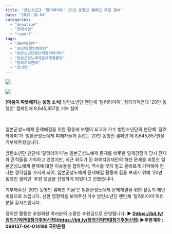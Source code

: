 ```yaml
---
title: "방탄소년단 '달려라아미' 20만 동행인 캠페인 후원 참여"
date: "2018-10-04"
categories: 
  - "donation"
  - "연대사업"
  - "report"
tags: 
  - "20만동행인"
  - "20만동행인캠페인"
  - "방탄소년단팬단체달려라아미"
  - "일본군성노예제문제해결활동"
  - "정의기억연대"
  - "정의연"
---
```


![](https://womenandwar.net/kr/wp-content/uploads/2018/10/방탄소년단_팬단체_아미_기부_후원_게시글_페북버전_02_02.jpg)

![](https://womenandwar.net/kr/wp-content/uploads/2018/10/방탄소년단-팬단체-아미-기부-후원-게시글_페북버전-02-01.jpg)

**\[마음이 따뜻해지는 동행 소식\]** 방탄소년단 팬단체 '달려라아미', 정의기억연대 '20만 동행인' 캠페인에 8,645,857원 기부 참여

 

일본군성노예제 문제해결을 위한 활동에 보탬이 되고자 가수 방탄소년단의 팬단체 ‘달려라아미’가 ‘일본군성노예제 피해자들과 손잡는 20만 동행인 캠페인’에 8,645,857원을 기부해주셨습니다.

방탄소년단 팬단체 ‘달려라아미’는 일본군성노예제 문제를 비롯한 일제강점기 당시 잔재와 흔적들을 기억하고 있었지만, 최근 화두가 된 화해치유재단의 해산 문제를 비롯한 일본군성노예제 문제에 대한 이슈들을 접하면서, 역사를 잊지 말고 올바르게 기억해야 한다는 경각심을 가지게 되어, 일본군성노예제 문제해결 활동에 힘을 보태기 위해 ‘20만 동행인 캠페인’ 후원 모금을 진행하게 되었다고 전했습니다.

기부해주신 ‘20만 동행인 캠페인 기금’은 일본군성노예제 문제해결을 위한 활동의 제반 비용으로 쓰입니다. 선한 영향력을 보여주신 가수 방탄소년단 팬단체 ‘달려라아미’여러분들 감사드립니다.

정의연 활동은 후원회원 여러분의 소중한 후원금으로 운영됩니다. **▶ [https://bit.ly/정의기억연대정기후원신청](https://bit.ly/정의기억연대정기후원신청)** **▶후원계좌 : 069137-04-014198 국민은행**
